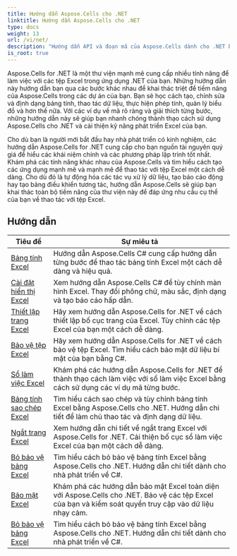 ```yaml
---
title: Hướng dẫn Aspose.Cells cho .NET
linktitle: Hướng dẫn Aspose.Cells cho .NET
type: docs
weight: 13
url: /vi/net/
description: "Hướng dẫn API và đoạn mã của Aspose.Cells dành cho .NET bao gồm tạo, chỉnh sửa, chuyển đổi, in và nhiều tính năng khác sử dụng quản lý bảng tính Excel."
is_root: true
---
```


Aspose.Cells for .NET là một thư viện mạnh mẽ cung cấp nhiều tính năng để làm việc với các tệp Excel trong ứng dụng .NET của bạn. Những hướng dẫn này hướng dẫn bạn qua các bước khác nhau để khai thác triệt để tiềm năng của Aspose.Cells trong các dự án của bạn. Bạn sẽ học cách tạo, chỉnh sửa và định dạng bảng tính, thao tác dữ liệu, thực hiện phép tính, quản lý biểu đồ và hơn thế nữa. Với các ví dụ về mã rõ ràng và giải thích từng bước, những hướng dẫn này sẽ giúp bạn nhanh chóng thành thạo cách sử dụng Aspose.Cells cho .NET và cải thiện kỹ năng phát triển Excel của bạn.

Cho dù bạn là người mới bắt đầu hay nhà phát triển có kinh nghiệm, các hướng dẫn Aspose.Cells for .NET cung cấp cho bạn nguồn tài nguyên quý giá để hiểu các khái niệm chính và các phương pháp lập trình tốt nhất. Khám phá các tính năng khác nhau của Aspose.Cells và tìm hiểu cách tạo các ứng dụng mạnh mẽ và mạnh mẽ để thao tác với tệp Excel một cách dễ dàng. Cho dù đó là tự động hóa các tác vụ xử lý dữ liệu, tạo báo cáo động hay tạo bảng điều khiển tương tác, hướng dẫn Aspose.Cells sẽ giúp bạn khai thác toàn bộ tiềm năng của thư viện này để đáp ứng nhu cầu cụ thể của bạn về thao tác với tệp Excel.

## Hướng dẫn
| Tiêu đề | Sự miêu tả |
| --- | --- | 
| [Bảng tính Excel](./excel-worksheet-csharp-tutorials/) | Hướng dẫn Aspose.Cells C# cung cấp hướng dẫn từng bước để thao tác bảng tính Excel một cách dễ dàng và hiệu quả. |
| [Cài đặt hiển thị Excel](./excel-display-settings-csharp-tutorials) | Xem hướng dẫn Aspose.Cells C# để tùy chỉnh màn hình Excel. Thay đổi phông chữ, màu sắc, định dạng và tạo báo cáo hấp dẫn. |
| [Thiết lập trang Excel](./excel-page-setup) | Hãy xem hướng dẫn Aspose.Cells for .NET về cách thiết lập bố cục trang của Excel. Tùy chỉnh các tệp Excel của bạn một cách dễ dàng. |
| [Bảo vệ tệp Excel](./protect-excel-file/) | Hãy xem hướng dẫn Aspose.Cells for .NET về cách bảo vệ tệp Excel. Tìm hiểu cách bảo mật dữ liệu bí mật của bạn bằng C#. |
| [Sổ làm việc Excel](./excel-workbook/) | Khám phá các hướng dẫn Aspose.Cells for .NET để thành thạo cách làm việc với sổ làm việc Excel bằng cách sử dụng các ví dụ mã từng bước. |
| [Bảng tính sao chép Excel](./excel-copy-worksheet/) | Tìm hiểu cách sao chép và tùy chỉnh bảng tính Excel bằng Aspose.Cells cho .NET. Hướng dẫn chi tiết để làm chủ thao tác và định dạng dữ liệu. |
| [Ngắt trang Excel](./excel-page-breaks/) | Xem hướng dẫn chi tiết về ngắt trang Excel với Aspose.Cells for .NET. Cải thiện bố cục sổ làm việc Excel của bạn một cách dễ dàng. |
| [Bỏ bảo vệ bảng Excel](./unprotect-excel-sheet/) | Tìm hiểu cách bỏ bảo vệ bảng tính Excel bằng Aspose.Cells cho .NET. Hướng dẫn chi tiết dành cho nhà phát triển về C#. |
| [Bảo mật Excel](./excel-security/) | Khám phá các hướng dẫn bảo mật Excel toàn diện với Aspose.Cells cho .NET. Bảo vệ các tệp Excel của bạn và kiểm soát quyền truy cập vào dữ liệu nhạy cảm. |
| [Bỏ bảo vệ bảng Excel](./unprotect-excel-sheet/) | Tìm hiểu cách bỏ bảo vệ bảng tính Excel bằng Aspose.Cells cho .NET. Hướng dẫn chi tiết dành cho nhà phát triển về C#. |